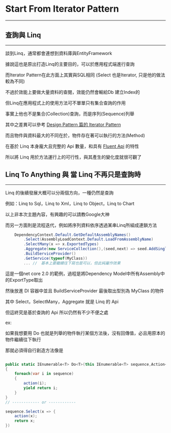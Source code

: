 # Start From Iterator Pattern
---

## 查詢與 Linq
---

談到Linq，通常都會連想到資料庫與EntityFramework

據說這也是原出打造Linq的主要目的，可以於應用程式端進行查詢

而Iterator Pattern在此方面上其實與SQL相同 (Select 也是Iterator, 只是他的做法較為不同)

不過於效能上要做大量資料的查閱，效能仍然會輸給Db 建立Index的

但Linq在應用程式上的使用方法可不單單只有集合查詢的作用

事實上他也不是集合(Collection)查詢，而是序列(Sequence)列舉

其中之差異可以參考 [Design Pattern 篇的 Iterator Pattern](topic/design-pattern/iterator.md)

而且物件與資料最大的不同在於，物件存在著可以執行的方法(Method)

在基於 Linq 本身龐大且完整的 Api 數量，和具有 [Fluent Api](topic/design-pattern/fluent-api.md) 的特性

所以將 Linq 用於方法運行上的可行性，與其產生的變化度就很可觀了

## Linq To Anything 與 當 Linq 不再只是查詢時
---

Linq 的後續發展大概可以分兩個方向，一種仍然是查詢

例如：Linq to Sql，Linq to Xml，Linq to Object，Linq to Chart

以上非本次主題內容，有興趣的可以請教Google大神

而另一方面則是流程迭代，例如將序列資料依序透過某串Linq所組成連鎖方法

```csharp
    DependencyContext.Default.GetDefaultAssemblyNames()
        .Select(AssemblyLoadContext.Default.LoadFromAssemblyName)
        .SelectMany(x => x.ExportedTypes)
        .Aggregate(new ServiceCollection(),(seed,next) => seed.AddSingleton(next))
        .BuildServiceProvider()
        .GetService(typeof(MyClass))
        ... //　基本上要繼續往下寫也是可以，但此純屬作效果
```

這是一個net core 2.0 的範例，過程是將Dependency Model中所有Assembly中的ExportType取出

然後放進 DI 容器中並且 BuildServiceProvider 最後取出型別為 MyClass 的物件

其中 Select，SelectMany，Aggregate 就是 Linq 的 Api 

但這終究是基於查詢的 Api 所以仍然有不少不便之處

ex: 

如果我想要用 Do 也就是列舉的物件執行某個方法後，沒有回傳值，必且用原本的物件繼續往下執行

那就必須得自行創造方法像是

```csharp

public static IEnumerable<T> Do<T>(this IEnumerable<T> sequence,Action<T> action)
{
    foreach(var i in sequence)
    {
        action(i);
        yield return i;
    }
}
// ------------ or ------------

sequence.Select(x => {
    action(x);
    return x;
})

```